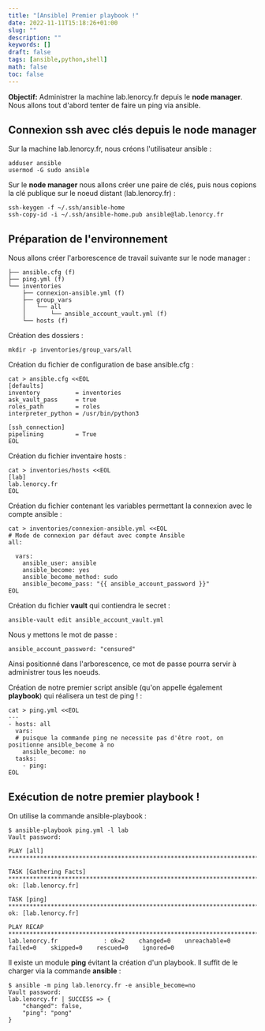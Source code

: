 ```yaml
---
title: "[Ansible] Premier playbook !"
date: 2022-11-11T15:18:26+01:00
slug: ""
description: ""
keywords: []
draft: false
tags: [ansible,python,shell]
math: false
toc: false
---
```


**Objectif:** Administrer la machine lab.lenorcy.fr depuis le __node manager__. Nous allons tout d'abord tenter de faire un ping via ansible.


## Connexion ssh avec clés depuis le __node manager__

Sur la machine lab.lenorcy.fr, nous créons l'utilisateur ansible :
```
adduser ansible
usermod -G sudo ansible
```

Sur le __node manager__ nous allons créer une paire de clés, puis nous copions la clé publique sur le noeud distant (lab.lenorcy.fr) :
```
ssh-keygen -f ~/.ssh/ansible-home
ssh-copy-id -i ~/.ssh/ansible-home.pub ansible@lab.lenorcy.fr
```

## Préparation de l'environnement

Nous allons créer l'arborescence de travail suivante sur le node manager :
```
├── ansible.cfg (f)
├── ping.yml (f)
└── inventories 
    ├── connexion-ansible.yml (f)
    ├── group_vars
    │   └── all
    │       └── ansible_account_vault.yml (f)
    └── hosts (f)
```  

Création des dossiers :
```
mkdir -p inventories/group_vars/all
```

Création du fichier de configuration de base ansible.cfg :
```
cat > ansible.cfg <<EOL 
[defaults]
inventory          = inventories
ask_vault_pass     = true
roles_path         = roles
interpreter_python = /usr/bin/python3

[ssh_connection]
pipelining         = True
EOL
```

Création du fichier inventaire hosts :
```
cat > inventories/hosts <<EOL
[lab]
lab.lenorcy.fr
EOL
```

Création du fichier contenant les variables permettant la connexion avec le compte ansible :
```
cat > inventories/connexion-ansible.yml <<EOL
# Mode de connexion par défaut avec compte Ansible
all:

  vars:
    ansible_user: ansible 
    ansible_become: yes
    ansible_become_method: sudo
    ansible_become_pass: "{{ ansible_account_password }}"
EOL
```

Création du fichier __vault__ qui contiendra le secret : 
```
ansible-vault edit ansible_account_vault.yml
```

Nous y mettons le mot de passe :
```
ansible_account_password: "censured"
```
Ainsi positionné dans l'arborescence, ce mot de passe pourra servir à administrer tous les noeuds.

Création de notre premier script ansible (qu'on appelle également **playbook**) qui réalisera un test de ping ! :
```
cat > ping.yml <<EOL 
---
- hosts: all
  vars:
  # puisque la commande ping ne necessite pas d'être root, on positionne ansible_become à no
    ansible_become: no
  tasks:
    - ping:
EOL    
```

## Exécution de notre premier playbook !

On utilise la commande ansible-playbook :
```
$ ansible-playbook ping.yml -l lab
Vault password: 

PLAY [all] **********************************************************************************************

TASK [Gathering Facts] **********************************************************************************
ok: [lab.lenorcy.fr]

TASK [ping] *********************************************************************************************
ok: [lab.lenorcy.fr]

PLAY RECAP **********************************************************************************************
lab.lenorcy.fr             : ok=2    changed=0    unreachable=0    failed=0    skipped=0    rescued=0    ignored=0   
```

Il existe un module **ping** évitant la création d'un playbook. Il suffit de le charger via la commande **ansible** :
```
$ ansible -m ping lab.lenorcy.fr -e ansible_become=no
Vault password: 
lab.lenorcy.fr | SUCCESS => {
    "changed": false,
    "ping": "pong"
}
```

